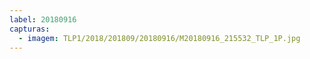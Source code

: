 ```yaml
---
label: 20180916
capturas:
  - imagem: TLP1/2018/201809/20180916/M20180916_215532_TLP_1P.jpg
---
```

